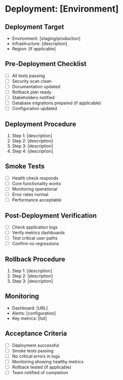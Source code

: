 # Deployment: [Environment]

## Deployment Target
- Environment: [staging/production]
- Infrastructure: [description]
- Region: [if applicable]

## Pre-Deployment Checklist
- [ ] All tests passing
- [ ] Security scan clean
- [ ] Documentation updated
- [ ] Rollback plan ready
- [ ] Stakeholders notified
- [ ] Database migrations prepared (if applicable)
- [ ] Configuration updated

## Deployment Procedure
1. Step 1: [description]
2. Step 2: [description]
3. Step 3: [description]
4. Step 4: [description]

## Smoke Tests
- [ ] Health check responds
- [ ] Core functionality works
- [ ] Monitoring operational
- [ ] Error rates normal
- [ ] Performance acceptable

## Post-Deployment Verification
- [ ] Check application logs
- [ ] Verify metrics dashboards
- [ ] Test critical user paths
- [ ] Confirm no regressions

## Rollback Procedure
1. Step 1: [description]
2. Step 2: [description]
3. Step 3: [description]

## Monitoring
- Dashboard: [URL]
- Alerts: [configuration]
- Key metrics: [list]

## Acceptance Criteria
- [ ] Deployment successful
- [ ] Smoke tests passing
- [ ] No critical errors in logs
- [ ] Monitoring showing healthy metrics
- [ ] Rollback tested (if applicable)
- [ ] Team notified of completion
